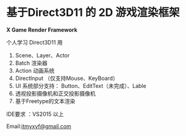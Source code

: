 基于Direct3D11 的 2D 游戏渲染框架  
==================
**X Game Render Framework**

  
个人学习 Direct3D11 用

1. Scene、Layer、Actor  
2. Batch 渲染器  
3. Action 动画系统  
4. DirectInput （仅支持Mouse、KeyBoard）  
5. UI 系统部分支持： Button、EditText（未完成）、Lable  
6. 透视投影摄像机和正交投影摄像机  
7. 基于Freetype的文本渲染  
  
  

IDE要求 ：VS2015 以上  

Email:[itmyxyf@gmail.com](itmyxyf@gmail.com)
